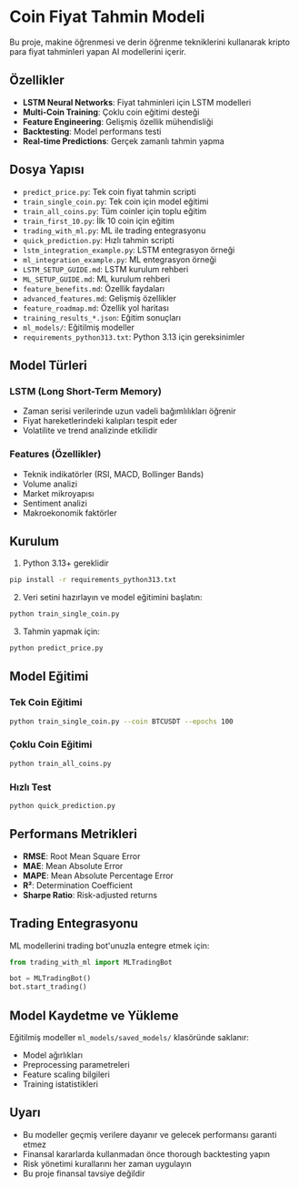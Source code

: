 # Coin Fiyat Tahmin Modeli

Bu proje, makine öğrenmesi ve derin öğrenme tekniklerini kullanarak kripto para fiyat tahminleri yapan AI modellerini içerir.

## Özellikler

- **LSTM Neural Networks**: Fiyat tahminleri için LSTM modelleri
- **Multi-Coin Training**: Çoklu coin eğitimi desteği
- **Feature Engineering**: Gelişmiş özellik mühendisliği
- **Backtesting**: Model performans testi
- **Real-time Predictions**: Gerçek zamanlı tahmin yapma

## Dosya Yapısı

- `predict_price.py`: Tek coin fiyat tahmin scripti
- `train_single_coin.py`: Tek coin için model eğitimi
- `train_all_coins.py`: Tüm coinler için toplu eğitim
- `train_first_10.py`: İlk 10 coin için eğitim
- `trading_with_ml.py`: ML ile trading entegrasyonu
- `quick_prediction.py`: Hızlı tahmin scripti
- `lstm_integration_example.py`: LSTM entegrasyon örneği
- `ml_integration_example.py`: ML entegrasyon örneği
- `LSTM_SETUP_GUIDE.md`: LSTM kurulum rehberi
- `ML_SETUP_GUIDE.md`: ML kurulum rehberi
- `feature_benefits.md`: Özellik faydaları
- `advanced_features.md`: Gelişmiş özellikler
- `feature_roadmap.md`: Özellik yol haritası
- `training_results_*.json`: Eğitim sonuçları
- `ml_models/`: Eğitilmiş modeller
- `requirements_python313.txt`: Python 3.13 için gereksinimler

## Model Türleri

### LSTM (Long Short-Term Memory)
- Zaman serisi verilerinde uzun vadeli bağımlılıkları öğrenir
- Fiyat hareketlerindeki kalıpları tespit eder
- Volatilite ve trend analizinde etkilidir

### Features (Özellikler)
- Teknik indikatörler (RSI, MACD, Bollinger Bands)
- Volume analizi
- Market mikroyapısı
- Sentiment analizi
- Makroekonomik faktörler

## Kurulum

1. Python 3.13+ gereklidir
```bash
pip install -r requirements_python313.txt
```

2. Veri setini hazırlayın ve model eğitimini başlatın:
```bash
python train_single_coin.py
```

3. Tahmin yapmak için:
```bash
python predict_price.py
```

## Model Eğitimi

### Tek Coin Eğitimi
```bash
python train_single_coin.py --coin BTCUSDT --epochs 100
```

### Çoklu Coin Eğitimi
```bash
python train_all_coins.py
```

### Hızlı Test
```bash
python quick_prediction.py
```

## Performans Metrikleri

- **RMSE**: Root Mean Square Error
- **MAE**: Mean Absolute Error
- **MAPE**: Mean Absolute Percentage Error
- **R²**: Determination Coefficient
- **Sharpe Ratio**: Risk-adjusted returns

## Trading Entegrasyonu

ML modellerini trading bot'unuzla entegre etmek için:
```python
from trading_with_ml import MLTradingBot

bot = MLTradingBot()
bot.start_trading()
```

## Model Kaydetme ve Yükleme

Eğitilmiş modeller `ml_models/saved_models/` klasöründe saklanır:
- Model ağırlıkları
- Preprocessing parametreleri
- Feature scaling bilgileri
- Training istatistikleri

## Uyarı

- Bu modeller geçmiş verilere dayanır ve gelecek performansı garanti etmez
- Finansal kararlarda kullanmadan önce thorough backtesting yapın
- Risk yönetimi kurallarını her zaman uygulayın
- Bu proje finansal tavsiye değildir 